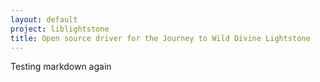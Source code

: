 ```yaml
---
layout: default
project: liblightstone
title: Open source driver for the Journey to Wild Divine Lightstone
---
```


Testing markdown again